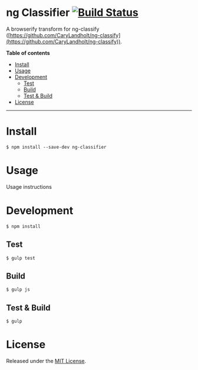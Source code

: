ng Classifier [![Build Status](https://travis-ci.org/kamalkhan/NgClassifier.svg?branch=master)](https://travis-ci.org/kamalkhan/NgClassifier)
======
A browserify transform for ng-classify ([https://github.com/CaryLandholt/ng-classify](https://github.com/CaryLandholt/ng-classify)).

**Table of contents**

- [Install](#install)
- [Usage](#usage)
- [Development](#development)
	- [Test](#test)
	- [Build](#build)
	- [Test & Build](#test-build)
- [License](#license)

---
# Install
```shell
$ npm install --save-dev ng-classifier
```

# Usage

Usage instructions

# Development

```shell
$ npm install
```
## Test
```shell
$ gulp test
```
## Build
```shell
$ gulp js
```
## Test & Build
```shell
$ gulp
```

# License

Released under the [MIT License](http://opensource.org/licenses/MIT).
